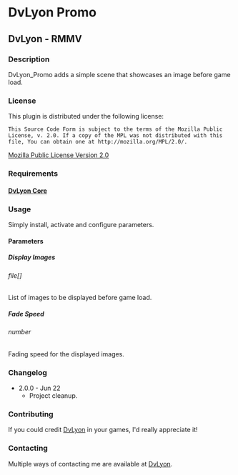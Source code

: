 # DvLyon Promo

## DvLyon - RMMV

### Description

DvLyon_Promo adds a simple scene that showcases an image before game load.

### License

This plugin is distributed under the following license:

	This Source Code Form is subject to the terms of the Mozilla Public
	License, v. 2.0. If a copy of the MPL was not distributed with this
	file, You can obtain one at http://mozilla.org/MPL/2.0/.

[Mozilla Public License Version 2.0](http://mozilla.org/MPL/2.0/ "Mozilla Public License Version 2.0")

### Requirements

#### [DvLyon Core](https://dvlyon.com/rmmv/plugins/core)

### Usage

Simply install, activate and configure parameters.

#### Parameters

##### Display Images
###### file[]

List of images to be displayed before game load.

##### Fade Speed
###### number

Fading speed for the displayed images.

### Changelog

* 2.0.0 - Jun 22
  * Project cleanup.

### Contributing

If you could credit [DvLyon](https://dvlyon.com) in your games, I'd really appreciate it!

### Contacting

Multiple ways of contacting me are available at [DvLyon](https://dvlyon.com).
